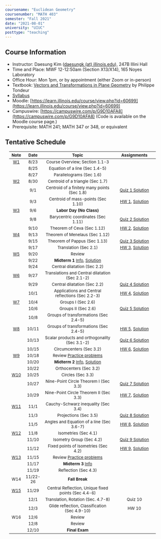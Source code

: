 ```yaml
---
coursename: "Euclidean Geometry"
coursenumber: "MATH 403"
semester: "Fall 2021"
date: "2021-08-01"
university: "UIUC"
posttype: "teaching"
---
```

## Course Information

- Instructor: Daesung Kim ([daesungk (at) illinois.edu](mailto:daesungk@illinois.edu)), 247B Illini Hall
- Time and Place: MWF 12-12:50am (Section X13/X14), 165 Noyes Laboratory
- Office Hour: Mon 1pm, or by appointment (either Zoom or in-person) 
- Textbook: [Vectors and Transformations in Plane Geometry](https://www.amazon.com/Vectors-Transformations-Geometry-Philippe-Tondeur/dp/0914098284) by Philippe Tondeur 
- [Syllabus](math403-f21-syllabus.pdf)
- Moodle: [https://learn.illinois.edu/course/view.php?id=60699](https://learn.illinois.edu/course/view.php?id=60699) 
- Campuswire: [https://campuswire.com/p/G9D10AFA8](https://campuswire.com/p/G9D10AFA8) (Code is available on the Moodle course page.)
- Prerequisite: MATH 241; MATH 347 or 348, or equivalent

## Tentative Schedule 
| Note              | Date     | Topic                                                        | Assignments                                |
| ---               | ---      | ---                                                          | ---                                        |
| [W1](lec-1.pdf)   | 8/23     | Course Overview; Section 1.1-3                               |                                            |
|                   | 8/25     | Equation of a line (Sec 1.4-5)                               |                                            |
|                   | 8/27     | Parallelograms (Sec 1.6)                                     |                                            |
| [W2](lec-2.pdf)   | 8/30     | Centroid of a triangle (Sec 1.7)                             |                                            |
|                   | 9/1      | Centroid of a finitely many points (Sec 1.8)                 | [Quiz 1 Solution](q-1-sol.pdf)             |
|                   | 9/3      | Centroid of mass-points (Sec 1.10)                           | [HW 1](hw-1.pdf), [Solution](hw-1-sol.pdf) |
| [W3](lec-3.pdf)   | 9/6      | **Labor Day (No Class)**                                     |                                            |
|                   | 9/8      | Barycentric coordinates (Sec 1.11)                           | [Quiz 2 Solution](q-2-sol.pdf)             |
|                   | 9/10     | Theorem of Ceva (Sec 1.12)                                   | [HW 2](hw-2.pdf), [Solution](hw-2-sol.pdf) |
| [W4](lec-4.pdf)   | 9/13     | Theorem of Menelaus (Sec 1.12)                               |                                            |
|                   | 9/15     | Theorem of Pappus (Sec 1.13)                                 | [Quiz 3 Solution](q-3-sol.pdf)             |
|                   | 9/17     | Translation (Sec 2.1)                                        | [HW 3](hw-3.pdf), [Solution](hw-3-sol.pdf) |
| [W5](lec-5.pdf)   | 9/20     | Review                                                       |                                            |
|                   | 9/22     | **Midterm 1** [Info](e-1-info.pdf), [Solution](e-1-sol.pdf)  |                                            |
|                   | 9/24     | Central dilatation (Sec 2.2)                                 |                                            |
| [W6](lec-6.pdf)   | 9/27     | Translations and Central dilatation (Sec 2.1-2)              |                                            |
|                   | 9/29     | Central dilatation (Sec 2.2)                                 | [Quiz 4 Solution](q-4-sol.pdf)             |
|                   | 10/1     | Applications and Central reflections (Sec 2.2-3)             | [HW 4](hw-4.pdf), [Solution](hw-4-sol.pdf) |
| [W7](lec-7.pdf)   | 10/4     | Groups I (Sec 2.6)                                           |                                            |
|                   | 10/6     | Groups II (Sec 2.6)                                          | [Quiz 5 Solution](q-5-sol.pdf)             |
|                   | 10/8     | Groups of transformations (Sec 2.4-5)                        |                                            |
| [W8](lec-8.pdf)   | 10/11    | Groups of transformations (Sec 2.4-5)                        | [HW 5](hw-5.pdf), [Solution](hw-5-sol.pdf) |
|                   | 10/13    | Scalar products and orthogonality (Sec 3.1-2)                | [Quiz 6 Solution](q-6-sol.pdf)             |
|                   | 10/15    | Circumcenters (Sec 3.2)                                      | [HW 6](hw-6.pdf), [Solution](hw-6-sol.pdf) |
| [W9](lec-9.pdf)   | 10/18    | Review [Practice problems](e-2-prep.pdf)                     |                                            |
|                   | 10/20    | **Midterm 2** [Info](e-2-info.pdf), [Solution](e-2-sol.pdf)  |                                            |
|                   | 10/22    | Orthocenters (Sec 3.2)                                       |                                            |
| [W10](lec-10.pdf) | 10/25    | Circles (Sec 3.3)                                            |                                            |
|                   | 10/27    | Nine-Point Circle Theorem I (Sec 3.3)                        | [Quiz 7 Solution](q-7-sol.pdf)             |
|                   | 10/29    | Nine-Point Circle Theorem II (Sec 3.3)                       | [HW 7](hw-7.pdf), [Solution](hw-7-sol.pdf) |
| [W11](lec-11.pdf) | 11/1     | Cauchy-Schwarz inequality (Sec 3.4)                          |                                            |
|                   | 11/3     | Projections (Sec 3.5)                                        | [Quiz 8 Solution](q-8-sol.pdf)             |
|                   | 11/5     | Angles and Equation of a line (Sec 3.6-7)                    | [HW 8](hw-8.pdf), [Solution](hw-8-sol.pdf) |
| [W12](lec-12.pdf) | 11/8     | Isometries (Sec 4.1)                                         |                                            |
|                   | 11/10    | Isometry Group (Sec 4.2)                                     | [Quiz 9 Solution](q-9-sol.pdf)             |
|                   | 11/12    | Fixed points of Isometries (Sec 4.2)                         | [HW 9](hw-9.pdf), [Solution](hw-9-sol.pdf) |
| [W13](lec-13.pdf) | 11/15    | Review  [Practice problems](e-3-prep.pdf)                    |                                            |
|                   | 11/17    | **Midterm 3**  [Info](e-3-info.pdf)                          |                                            |
|                   | 11/19    | Reflection (Sec 4.3)                                         |                                            |
| W14               | 11/22-26 | **Fall Break**                                               |                                            |
| [W15](lec-15.pdf) | 11/29    | Central Reflection, Unique fixed points (Sec 4.4-6)          |                                            |
|                   | 12/1     | Translation, Rotation (Sec. 4.7-8)                           | Quiz 10                                    |
|                   | 12/3     | Glide reflection, Classification (Sec 4.9-10)                | HW 10                                      |
| W16               | 12/6     | Review                                                       |                                            |
|                   | 12/8     | Review                                                       |                                            |
|                   | 12/10    | **Final Exam**                                               |                                            |

<style>
table {
    width: 95%;
    margin: 0px auto;
    font-size: 95%;
    text-align: center;
}
table td:first-of-type {
    text-align: center;
}
table td:nth-of-type(2) {
    text-align: center;
}
table td:nth-of-type(4) {
    text-align: center;
}
table th:first-of-type {
    width: 10%;
    text-align: center;
}
table th:nth-of-type(2) {
    width: 10%;
    text-align: center;
}
table th:nth-of-type(3) {
    width: 50%;
    text-align: center;
}
table th:nth-of-type(4) {
    width: 30%;
    text-align: center;
}
</style>
